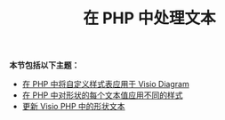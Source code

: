 ﻿---
title: 在 PHP 中处理文本
type: docs
weight: 120
url: /zh/java/working-with-text-in-php/
---
**本节包括以下主题：**

- [在 PHP 中将自定义样式表应用于 Visio Diagram](/diagram/zh/java/apply-custom-style-sheet-to-a-visio-diagram-in-php/)
- [在 PHP 中对形状的每个文本值应用不同的样式](/diagram/zh/java/apply-different-style-on-the-each-text-value-of-a-shape-in-php/)
- [更新 Visio PHP 中的形状文本](/diagram/zh/java/update-visio-shape-text-in-php/)
